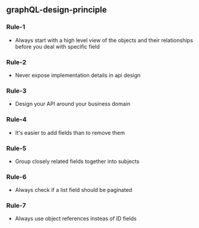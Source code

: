 ## graphQL-design-principle 

### Rule-1
- Always start with  a high level view of the objects and their relationships before you deal with specific field

### Rule-2
- Never expose implementation details in api design

### Rule-3
- Design your API around your business domain

### Rule-4
- It's easier to add fields than to remove them

### Rule-5
- Group closely related fields together into subjects

### Rule-6
- Always check if a list field should be paginated

### Rule-7
- Always use object references insteas of ID fields